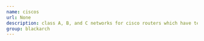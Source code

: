 ```yaml
---
name: ciscos
url: None
description: class A, B, and C networks for cisco routers which have telnet open and have not changed the default password from cisco. URL : None Groups : blackarch blackarch-scanner
group: blackarch
---
```

